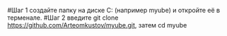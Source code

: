 #Шаг 1 создайте папку на диске C: (например myube) и откройте её в терменале.
#Шаг 2 введите git clone https://github.com/Arteomkustov/myube.git, затем cd myube
